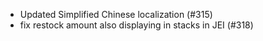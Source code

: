- Updated Simplified Chinese localization (#315)
- fix restock amount also displaying in stacks in JEI (#318)
